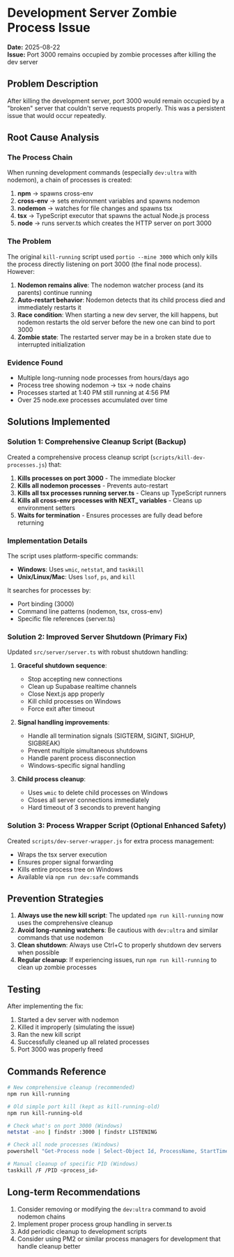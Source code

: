 # Development Server Zombie Process Issue

**Date:** 2025-08-22  
**Issue:** Port 3000 remains occupied by zombie processes after killing the dev server

## Problem Description

After killing the development server, port 3000 would remain occupied by a "broken" server that couldn't serve requests properly. This was a persistent issue that would occur repeatedly.

## Root Cause Analysis

### The Process Chain
When running development commands (especially `dev:ultra` with nodemon), a chain of processes is created:

1. **npm** → spawns cross-env
2. **cross-env** → sets environment variables and spawns nodemon
3. **nodemon** → watches for file changes and spawns tsx
4. **tsx** → TypeScript executor that spawns the actual Node.js process
5. **node** → runs server.ts which creates the HTTP server on port 3000

### The Problem
The original `kill-running` script used `portio --mine 3000` which only kills the process directly listening on port 3000 (the final node process). However:

1. **Nodemon remains alive**: The nodemon watcher process (and its parents) continue running
2. **Auto-restart behavior**: Nodemon detects that its child process died and immediately restarts it
3. **Race condition**: When starting a new dev server, the kill happens, but nodemon restarts the old server before the new one can bind to port 3000
4. **Zombie state**: The restarted server may be in a broken state due to interrupted initialization

### Evidence Found
- Multiple long-running node processes from hours/days ago
- Process tree showing nodemon → tsx → node chains
- Processes started at 1:40 PM still running at 4:56 PM
- Over 25 node.exe processes accumulated over time

## Solutions Implemented

### Solution 1: Comprehensive Cleanup Script (Backup)
Created a comprehensive process cleanup script (`scripts/kill-dev-processes.js`) that:

1. **Kills processes on port 3000** - The immediate blocker
2. **Kills all nodemon processes** - Prevents auto-restart
3. **Kills all tsx processes running server.ts** - Cleans up TypeScript runners
4. **Kills all cross-env processes with NEXT_ variables** - Cleans up environment setters
5. **Waits for termination** - Ensures processes are fully dead before returning

### Implementation Details

The script uses platform-specific commands:
- **Windows**: Uses `wmic`, `netstat`, and `taskkill`
- **Unix/Linux/Mac**: Uses `lsof`, `ps`, and `kill`

It searches for processes by:
- Port binding (3000)
- Command line patterns (nodemon, tsx, cross-env)
- Specific file references (server.ts)

### Solution 2: Improved Server Shutdown (Primary Fix)
Updated `src/server/server.ts` with robust shutdown handling:

1. **Graceful shutdown sequence**:
   - Stop accepting new connections
   - Clean up Supabase realtime channels
   - Close Next.js app properly
   - Kill child processes on Windows
   - Force exit after timeout

2. **Signal handling improvements**:
   - Handle all termination signals (SIGTERM, SIGINT, SIGHUP, SIGBREAK)
   - Prevent multiple simultaneous shutdowns
   - Handle parent process disconnection
   - Windows-specific signal handling

3. **Child process cleanup**:
   - Uses `wmic` to delete child processes on Windows
   - Closes all server connections immediately
   - Hard timeout of 3 seconds to prevent hanging

### Solution 3: Process Wrapper Script (Optional Enhanced Safety)
Created `scripts/dev-server-wrapper.js` for extra process management:

- Wraps the tsx server execution
- Ensures proper signal forwarding
- Kills entire process tree on Windows
- Available via `npm run dev:safe` commands

## Prevention Strategies

1. **Always use the new kill script**: The updated `npm run kill-running` now uses the comprehensive cleanup
2. **Avoid long-running watchers**: Be cautious with `dev:ultra` and similar commands that use nodemon
3. **Clean shutdown**: Always use Ctrl+C to properly shutdown dev servers when possible
4. **Regular cleanup**: If experiencing issues, run `npm run kill-running` to clean up zombie processes

## Testing

After implementing the fix:
1. Started a dev server with nodemon
2. Killed it improperly (simulating the issue)
3. Ran the new kill script
4. Successfully cleaned up all related processes
5. Port 3000 was properly freed

## Commands Reference

```bash
# New comprehensive cleanup (recommended)
npm run kill-running

# Old simple port kill (kept as kill-running-old)
npm run kill-running-old

# Check what's on port 3000 (Windows)
netstat -ano | findstr :3000 | findstr LISTENING

# Check all node processes (Windows)
powershell "Get-Process node | Select-Object Id, ProcessName, StartTime"

# Manual cleanup of specific PID (Windows)
taskkill /F /PID <process_id>
```

## Long-term Recommendations

1. Consider removing or modifying the `dev:ultra` command to avoid nodemon chains
2. Implement proper process group handling in server.ts
3. Add periodic cleanup to development scripts
4. Consider using PM2 or similar process managers for development that handle cleanup better